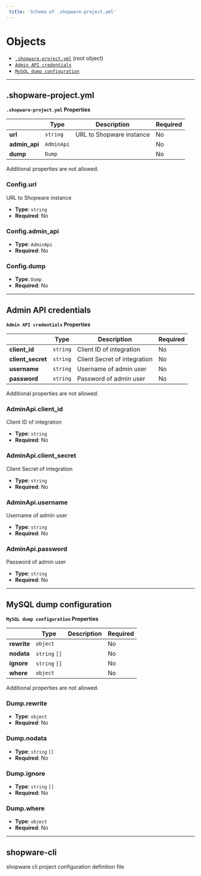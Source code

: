 ```yaml
---
 title: 'Schema of .shopware-project.yml' 
---
```


# Objects
* [`.shopware-project.yml`](#reference-config) (root object)
* [`Admin API credentials`](#reference-adminapi)
* [`MySQL dump configuration`](#reference-dump)


---------------------------------------
<a name="reference-config"></a>
## .shopware-project.yml

**`.shopware-project.yml` Properties**

|   |Type|Description|Required|
|---|---|---|---|
|**url**|`string`|URL to Shopware instance|No|
|**admin_api**|`AdminApi`||No|
|**dump**|`Dump`||No|

Additional properties are not allowed.

### Config.url

URL to Shopware instance

* **Type**: `string`
* **Required**: No

### Config.admin_api

* **Type**: `AdminApi`
* **Required**: No

### Config.dump

* **Type**: `Dump`
* **Required**: No




---------------------------------------
<a name="reference-adminapi"></a>
## Admin API credentials

**`Admin API credentials` Properties**

|   |Type|Description|Required|
|---|---|---|---|
|**client_id**|`string`|Client ID of integration|No|
|**client_secret**|`string`|Client Secret of integration|No|
|**username**|`string`|Username of admin user|No|
|**password**|`string`|Password of admin user|No|

Additional properties are not allowed.

### AdminApi.client_id

Client ID of integration

* **Type**: `string`
* **Required**: No

### AdminApi.client_secret

Client Secret of integration

* **Type**: `string`
* **Required**: No

### AdminApi.username

Username of admin user

* **Type**: `string`
* **Required**: No

### AdminApi.password

Password of admin user

* **Type**: `string`
* **Required**: No




---------------------------------------
<a name="reference-dump"></a>
## MySQL dump configuration

**`MySQL dump configuration` Properties**

|   |Type|Description|Required|
|---|---|---|---|
|**rewrite**|`object`||No|
|**nodata**|`string` `[]`||No|
|**ignore**|`string` `[]`||No|
|**where**|`object`||No|

Additional properties are not allowed.

### Dump.rewrite

* **Type**: `object`
* **Required**: No

### Dump.nodata

* **Type**: `string` `[]`
* **Required**: No

### Dump.ignore

* **Type**: `string` `[]`
* **Required**: No

### Dump.where

* **Type**: `object`
* **Required**: No




---------------------------------------
<a name="reference-shopware-cli"></a>
## shopware-cli

shopware cli project configuration definition file
